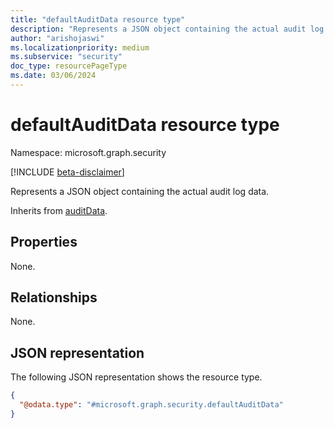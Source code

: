 ```yaml
---
title: "defaultAuditData resource type"
description: "Represents a JSON object containing the actual audit log data."
author: "arishojaswi"
ms.localizationpriority: medium
ms.subservice: "security"
doc_type: resourcePageType
ms.date: 03/06/2024
---
```


# defaultAuditData resource type

Namespace: microsoft.graph.security

[!INCLUDE [beta-disclaimer](../../includes/beta-disclaimer.md)]

Represents a JSON object containing the actual audit log data.

Inherits from [auditData](../resources/security-auditdata.md).

## Properties
None.
## Relationships
None.

## JSON representation
The following JSON representation shows the resource type.
<!-- {
  "blockType": "resource",
  "@odata.type": "microsoft.graph.security.defaultAuditData"
}
-->
``` json
{
  "@odata.type": "#microsoft.graph.security.defaultAuditData"
}
```

